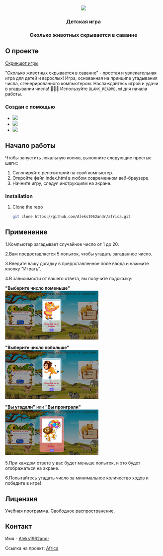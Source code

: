 <!-- PROJECT LOGO -->
<br />
<div align="center">
  <a href="https://github.com/Aleks1962andr/africa.git">
    <img src="https://media.giphy.com/media/v1.Y2lkPTc5MGI3NjExdXNxYTh2MHZ5OGh6cXZvZmNsdHg4MTMwY3l2cGIzYW9hbzQ4dzB5ZCZlcD12MV9pbnRlcm5hbF9naWZfYnlfaWQmY3Q9cw/3ov9jOGBxophqYi0hO/giphy.gif" width="200"/>
  </a>

  <h3 align="center">Детская игра</h3>
    <h3 align="center">Сколько животных скрывается в саванне</h3>
 </div>

<!-- ABOUT THE PROJECT -->
## О проекте

[Скриншот игры](https://github.com/Aleks1962andr/africa/blob/main/wid1.jpg") 

"Сколько животных скрывается в саванне" - простая и увлекательная игра для детей и взрослых!
Игра, основанная на принципе угадывания числа, сгенерированного компьютером.
Наслаждайтесь игрой и удачи в угадывании числа! 🦁🦓🌿
Используйте `BLANK_README.md` для начала работы.


### Создан с помощью


* <img src="https://img.shields.io/badge/JavaScript-black?style=for-the-badge&logo=JavaScript&logoColor=whait"/>
* <img src="https://img.shields.io/badge/HTML5-black?style=for-the-badge&logo=HTML5&logoColor=whait"/>
* <img src="https://img.shields.io/badge/CSS3-black?style=for-the-badge&logo=CSS3&logoColor=whait"/>


<!-- GETTING STARTED -->
## Начало работы

Чтобы запустить локальную копию, выполните следующие простые шаги::
1. Склонируйте репозиторий на свой компьютер.
2. Откройте файл index.html в любом современном веб-браузере.
3. Начните игру, следуя инструкциям на экране.


### Installation

1. Clone the repo
   ```sh
   git clone https://github.com/Aleks1962andr/africa.git
   ```


<!-- USAGE EXAMPLES -->
## Применение

1.Компьютер загадывает случайное число от 1 до 20.

2.Вам предоставляется 5 попыток, чтобы угадать загаданное число.

3.Введите вашу догадку в предоставленное поле ввода и нажмите кнопку "Играть".

4.В зависимости от вашего ответа, вы получите подсказку:
   
**"Выберите число поменьше"** <img src="https://github.com/Aleks1962andr/africa/blob/main/wid2.jpg" alt="Скриншот игры" width="300px" >

**"Выберите число побольше"** <img src="https://github.com/Aleks1962andr/africa/blob/main/wid3.jpg" alt="Скриншот игры" width="300px" >

**"Вы угадали"** или **"Вы проиграли"** <img src="https://github.com/Aleks1962andr/africa/blob/main/wid4.jpg" alt="Скриншот игры" width="300px" > 

5.При каждом ответе у вас будет меньше попыток, и это будет отображаться на экране.

6.Попытайтесь угадать число за минимальное количество ходов и победите в игре!


<!-- LICENSE -->
## Лицензия

Учебная программа. Свободное распространение.


<!-- CONTACT -->
## Контакт

Имя - [Aleks1962andr](https://linkedin.com/in/alexander-andreev-5964902b8)  

Ссылка на проект: [Africa](https://github.com/Aleks1962andr/africa.git)

